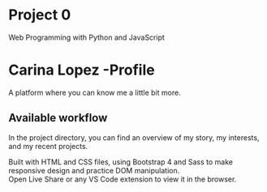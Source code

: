 # Project 0

Web Programming with Python and JavaScript

# Carina Lopez -Profile

A platform where you can know me a little bit more.

## Available workflow

In the project directory, you can find an overview of my story, my interests, and my recent projects.

Built with HTML and CSS files, using Bootstrap 4 and Sass to make responsive design and practice DOM manipulation.
<br>
Open Live Share or any VS Code extension to view it in the browser.

